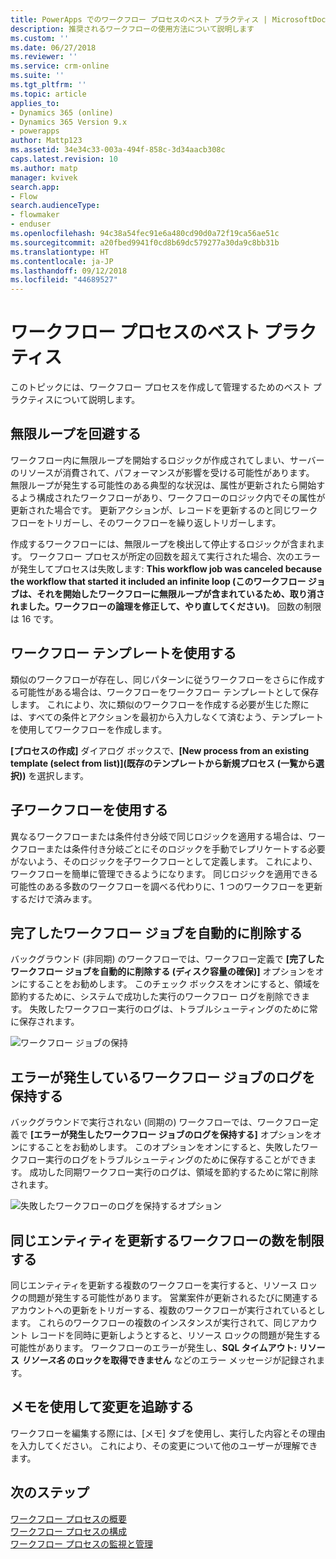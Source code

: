 ```yaml
---
title: PowerApps でのワークフロー プロセスのベスト プラクティス | MicrosoftDocs
description: 推奨されるワークフローの使用方法について説明します
ms.custom: ''
ms.date: 06/27/2018
ms.reviewer: ''
ms.service: crm-online
ms.suite: ''
ms.tgt_pltfrm: ''
ms.topic: article
applies_to:
- Dynamics 365 (online)
- Dynamics 365 Version 9.x
- powerapps
author: Mattp123
ms.assetid: 34e34c33-003a-494f-858c-3d34aacb308c
caps.latest.revision: 10
ms.author: matp
manager: kvivek
search.app:
- Flow
search.audienceType:
- flowmaker
- enduser
ms.openlocfilehash: 94c38a54fec91e6a480cd90d0a72f19ca56ae51c
ms.sourcegitcommit: a20fbed9941f0cd8b69dc579277a30da9c8bb31b
ms.translationtype: HT
ms.contentlocale: ja-JP
ms.lasthandoff: 09/12/2018
ms.locfileid: "44689527"
---
```

# <a name="best-practices-for-workflow-processes"></a>ワークフロー プロセスのベスト プラクティス

このトピックには、ワークフロー プロセスを作成して管理するためのベスト プラクティスについて説明します。  
  
<a name="BKMK_AvoidInfiniteLoops"></a>   
## <a name="avoid-infinite-loops"></a>無限ループを回避する  
 ワークフロー内に無限ループを開始するロジックが作成されてしまい、サーバーのリソースが消費されて、パフォーマンスが影響を受ける可能性があります。 無限ループが発生する可能性のある典型的な状況は、属性が更新されたら開始するよう構成されたワークフローがあり、ワークフローのロジック内でその属性が更新された場合です。 更新アクションが、レコードを更新するのと同じワークフローをトリガーし、そのワークフローを繰り返しトリガーします。  
  
 作成するワークフローには、無限ループを検出して停止するロジックが含まれます。 ワークフロー プロセスが所定の回数を超えて実行された場合、次のエラーが発生してプロセスは失敗します: **This workflow job was canceled because the workflow that started it included an infinite loop (このワークフロー ジョブは、それを開始したワークフローに無限ループが含まれているため、取り消されました。ワークフローの論理を修正して、やり直してください)**。 回数の制限は 16 です。  
  
<a name="BKMK_UseWorkflowTemplates"></a>   
## <a name="use-workflow-templates"></a>ワークフロー テンプレートを使用する  
 類似のワークフローが存在し、同じパターンに従うワークフローをさらに作成する可能性がある場合は、ワークフローをワークフロー テンプレートとして保存します。 これにより、次に類似のワークフローを作成する必要が生じた際には、すべての条件とアクションを最初から入力しなくて済むよう、テンプレートを使用してワークフローを作成します。  
  
 **[プロセスの作成]** ダイアログ ボックスで、**[New process from an existing template (select from list)]\(既存のテンプレートから新規プロセス (一覧から選択)\)** を選択します。  
  
<a name="BKMK_UseChildWorkflows"></a>   
## <a name="use-child-workflows"></a>子ワークフローを使用する  
 異なるワークフローまたは条件付き分岐で同じロジックを適用する場合は、ワークフローまたは条件付き分岐ごとにそのロジックを手動でレプリケートする必要がないよう、そのロジックを子ワークフローとして定義します。 これにより、ワークフローを簡単に管理できるようになります。 同じロジックを適用できる可能性のある多数のワークフローを調べる代わりに、1 つのワークフローを更新するだけで済みます。  
  
## <a name="automatically-delete-completed-workflow-jobs"></a>完了したワークフロー ジョブを自動的に削除する
バックグラウンド (非同期) のワークフローでは、ワークフロー定義で **[完了したワークフロー ジョブを自動的に削除する (ディスク容量の確保)]** オプションをオンにすることをお勧めします。 このチェック ボックスをオンにすると、領域を節約するために、システムで成功した実行のワークフロー ログを削除できます。 失敗したワークフロー実行のログは、トラブルシューティングのために常に保存されます。  

![ワークフロー ジョブの保持](media/workflow-job-retention.png)

<a name="BKMK_AutoDeleteCompletedWorkflowJobs"></a>   
## <a name="keep-logs-for-workflow-jobs-that-encountered-errors"></a>エラーが発生しているワークフロー ジョブのログを保持する  
バックグラウンドで実行されない (同期の) ワークフローでは、ワークフロー定義で **[エラーが発生したワークフロー ジョブのログを保持する]** オプションをオンにすることをお勧めします。 このオプションをオンにすると、失敗したワークフロー実行のログをトラブルシューティングのために保存することができます。 成功した同期ワークフロー実行のログは、領域を節約するために常に削除されます。   

![失敗したワークフローのログを保持するオプション](media/keep-logs-for-workflows.png)

## <a name="limit-the-number-of-workflows-that-update-the-same-entity"></a>同じエンティティを更新するワークフローの数を制限する
同じエンティティを更新する複数のワークフローを実行すると、リソース ロックの問題が発生する可能性があります。 営業案件が更新されるたびに関連するアカウントへの更新をトリガーする、複数のワークフローが実行されているとします。 これらのワークフローの複数のインスタンスが実行されて、同じアカウント レコードを同時に更新しようとすると、リソース ロックの問題が発生する可能性があります。 ワークフローのエラーが発生し、**SQL タイムアウト: リソース *リソース名* のロックを取得できません** などのエラー メッセージが記録されます。 

  
<a name="BKMK_DocumentChangesUsingNotes"></a>   
## <a name="use-notes-to-keep-track-of-changes"></a>メモを使用して変更を追跡する  
 ワークフローを編集する際には、[メモ] タブを使用し、実行した内容とその理由を入力してください。 これにより、その変更について他のユーザーが理解できます。  
  
## <a name="next-steps"></a>次のステップ  
 [ワークフロー プロセスの概要](workflow-processes.md)   
 [ワークフロー プロセスの構成](configure-workflow-steps.md)   
 [ワークフロー プロセスの監視と管理](monitor-manage-processes.md)
   
